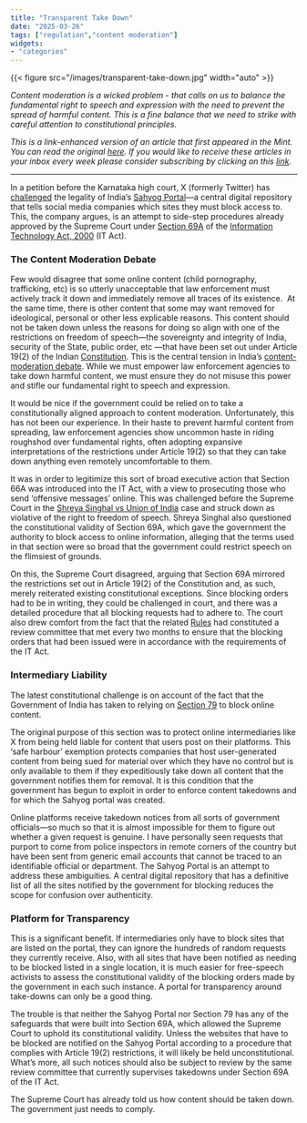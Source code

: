 ```yaml
---
title: "Transparent Take Down"
date: "2025-03-26"
tags: ["regulation","content moderation"]
widgets: 
- "categories"
---
```


{{< figure src="/images/transparent-take-down.jpg" width="auto" >}}

_Content moderation is a wicked problem - that calls on us to balance the fundamental right to speech and expression with the need to prevent the spread of harmful content. This is a fine balance that we need to strike with careful attention to constitutional principles._

<!--more-->
_This is a link-enhanced version of an article that first appeared in the Mint. You can read the original [here](https://archive.rahulmatthan.com/archive/1748500469.88437/www.livemint.com/opinion/online-views/x-karnataka-high-court-sahyog-portal-it-act-section-69a-content-moderation-freedom-of-speech-online-content-section-79-c-11742808642810.html). If you would like to receive these articles in your inbox every week please consider subscribing by clicking on this [link](https://paragraph.xyz/@exmachina)._

---

In a petition before the Karnataka high court, X (formerly Twitter) has [challenged](https://www.hindustantimes.com/india-news/x-sues-govt-over-use-of-it-act-to-block-content-101742440040189.html) the legality of India’s [Sahyog Portal](https://sahyog.mha.gov.in/)—a central digital repository that tells social media companies which sites they must block access to. This, the company argues, is an attempt to side-step procedures already approved by the Supreme Court under [Section 69A](https://www.indiacode.nic.in/show-data?abv=CEN&statehandle=123456789/1362&actid=AC_CEN_45_76_00001_200021_1517807324077&sectionId=13098&sectionno=69A&orderno=89&orgactid=AC_CEN_45_76_00001_200021_1517807324077) of the [Information Technology Act, 2000](https://www.indiacode.nic.in/handle/123456789/1999?view_type=search&col=123456789/1362) (IT Act).

### The Content Moderation Debate

Few would disagree that some online content (child pornography, trafficking, etc) is so utterly unacceptable that law enforcement must actively track it down and immediately remove all traces of its existence.  At the same time, there is other content that some may want removed for ideological, personal or other less explicable reasons. This content should not be taken down unless the reasons for doing so align with one of the restrictions on freedom of speech—the sovereignty and integrity of India, security of the State, public order, etc —that have been set out under Article 19(2) of the Indian [Constitution](https://cdnbbsr.s3waas.gov.in/s380537a945c7aaa788ccfcdf1b99b5d8f/uploads/2024/07/20240716890312078.pdf). This is the central tension in India’s [content-moderation debate](https://exmachina.in/28/10/2020/moderating-with-moderation/). While we must empower law enforcement agencies to take down harmful content, we must ensure they do not misuse this power and stifle our fundamental right to speech and expression.

It would be nice if the government could be relied on to take a constitutionally aligned approach to content moderation. Unfortunately, this has not been our experience. In their haste to prevent harmful content from spreading, law enforcement agencies show uncommon haste in riding roughshod over fundamental rights, often adopting expansive interpretations of the restrictions under Article 19(2) so that they can take down anything even remotely uncomfortable to them.

It was in order to legitimize this sort of broad executive action that Section 66A was introduced into the IT Act, with a view to prosecuting those who send ‘offensive messages’ online. This was challenged before the Supreme Court in the [Shreya Singhal vs Union of India](https://indiankanoon.org/doc/110813550/) case and struck down as violative of the right to freedom of speech. Shreya Singhal also questioned the constitutional validity of Section 69A, which gave the government the authority to block access to online information, alleging that the terms used in that section were so broad that the government could restrict speech on the flimsiest of grounds.

On this, the Supreme Court disagreed, arguing that Section 69A mirrored the restrictions set out in Article 19(2) of the Constitution and, as such, merely reiterated existing constitutional exceptions. Since blocking orders had to be in writing, they could be challenged in court, and there was a detailed procedure that all blocking requests had to adhere to. The court also drew comfort from the fact that the related [Rules](https://upload.indiacode.nic.in/showfile?actid=AC_CEN_45_76_00001_200021_1517807324077&type=rule&filename=blocking_for_access_of_information_rule_2009.pdf) had constituted a review committee that met every two months to ensure that the blocking orders that had been issued were in accordance with the requirements of the IT Act.

### Intermediary Liability

The latest constitutional challenge is on account of the fact that the Government of India has taken to relying on [Section 79](https://www.indiacode.nic.in/show-data?abv=CEN&statehandle=123456789/1362&actid=AC_CEN_45_76_00001_200021_1517807324077&sectionId=13114&sectionno=79&orderno=105&orgactid=AC_CEN_45_76_00001_200021_1517807324077) to block online content.

The original purpose of this section was to protect online intermediaries like X from being held liable for content that users post on their platforms. This ‘safe harbour’ exemption protects companies that host user-generated content from being sued for material over which they have no control but is only available to them if they expeditiously take down all content that the government notifies them for removal. It is this condition that the government has begun to exploit in order to enforce content takedowns and for which the Sahyog portal was created.

Online platforms receive takedown notices from all sorts of government officials—so much so that it is almost impossible for them to figure out whether a given request is genuine. I have personally seen requests that purport to come from police inspectors in remote corners of the country but have been sent from generic email accounts that cannot be traced to an identifiable official or department. The Sahyog Portal is an attempt to address these ambiguities. A central digital repository that has a definitive list of all the sites notified by the government for blocking reduces the scope for confusion over authenticity.

### Platform for Transparency

This is a significant benefit. If intermediaries only have to block sites that are listed on the portal, they can ignore the hundreds of random requests they currently receive. Also, with all sites that have been notified as needing to be blocked listed in a single location, it is much easier for free-speech activists to assess the constitutional validity of the blocking orders made by the government in each such instance. A portal for transparency around take-downs can only be a good thing.

The trouble is that neither the Sahyog Portal nor Section 79 has any of the safeguards that were built into Section 69A, which allowed the Supreme Court to uphold its constitutional validity. Unless the websites that have to be blocked are notified on the Sahyog Portal according to a procedure that complies with Article 19(2) restrictions, it will likely be held unconstitutional. What’s more, all such notices should also be subject to review by the same review committee that currently supervises takedowns under Section 69A of the IT Act.

The Supreme Court has already told us how content should be taken down. The government just needs to comply.
